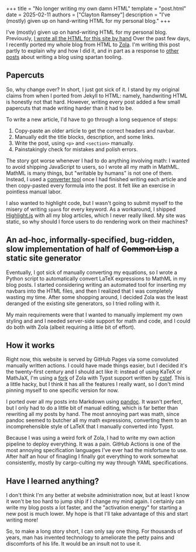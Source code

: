 +++
title = "No longer writing my own damn HTML"
template = "post.html"
date = 2025-02-11
authors = ["Clayton Ramsey"]
description = "I've (mostly) given up on hand-writing HTML for my personal blog."
+++

I've (mostly) given up on hand-writing HTML for my personal blog.
Previously, [I wrote all the HTML for this site by hand](@/blog/own-html.md)
Over the past few days, I recently ported my whole blog from HTML to [Zola](https://www.getzola.org/).
I'm writing this post partly to explain why and how I did it, and in part as a response to [other](https://devpoga.org/i-blog-with-raw-html/) [posts](https://misc.l3m.in/txt/raw_txt.txt) about writing a blog using spartan tooling.

## Papercuts

So, why change over?
In short, I just got sick of it.
I stand by my original claims from when I ported from Jekyll to HTML: namely, handwriting HTML is honestly not that hard.
However, writing every post added a few small papercuts that made writing harder than it had to be.

To write a new article, I'd have to go through a long sequence of steps:

1. Copy-paste an older article to get the correct headers and navbar.
1. Manually edit the title blocks, description, and some links.
1. Write the post, using `<p>` and `<section>` manually.
1. Painstakingly check for mistakes and polish errors.

The story got worse whenever I had to do anything involving math: I wanted to avoid shipping JavaScript to users, so I wrote all my math in MathML.
MathML is many things, but "writable by humans" is not one of them.
Instead, I used a [converter tool](https://temml.org/) once I had finished writing each article and then copy-pasted every formula into the post.
It felt like an exercise in pointless manual labor.

I also wanted to highlight code, but I wasn't going to submit myself to the misery of writing `span`s for every keyword.
As a workaround, I shipped [Highlight.js](https://highlightjs.org/) with all my blog articles, which I never really liked.
My site was static, so why should I force users to do rendering work on their machines?

## An ad-hoc, informally-specified, bug-ridden, slow implementation of half of ~~Common Lisp~~ a static site generator

Eventually, I got sick of manually converting my equations, so I wrote a Python script to automatically convert LaTeX expressions to MathML in my blog posts.
I started considering writing an automated tool for inserting my navbars into the HTML files, and then I realized that I was completely wasting my time.
After some shopping around, I decided Zola was the least deranged of the existing site generators, so I tried rolling with it.

My main requirements were that I wanted to manually implement my own styling and and I needed server-side support for math and code, and I could do both with Zola (albeit requiring a little bit of effort).

## How it works

Right now, this website is served by GitHub Pages via some convoluted manually written actions.
I could have made things easier, but I decided it's the twenty-first century and I should act like it: instead of using KaTeX or MathJaX, I'm using a [fork](https://github.com/cestef/zola) of Zola with Typst support written by [cstef](https://cstef.dev/).
This is a little hacky, but I think it has all the features I really want, so I don't mind pinning myself to one specific version for now.

I ported over all my posts into Markdown using [pandoc](https://pandoc.org/index.html).
It wasn't perfect, but I only had to do a little bit of manual editing, which is far better than rewriting all my posts by hand.
The most annoying part was math, since pandoc seemed to butcher all my math expressions, converting them to an incomprehensible style of LaTeX that I manually converted into Typst.

Because I was using a weird fork of Zola, I had to write my own action pipeline to deploy everything.
It was a pain.
GitHub Actions is one of the most annoying specification languages I've ever had the misfortune to use.
After half an hour of finagling I finally got everything to work somewhat consistently, mostly by cargo-culting my way through YAML specifications.

## Have I learned anything?

I don't think I'm any better at website administration now, but at least I know it won't be too hard to jump ship if I change my mind again.
I certainly can write my blog posts a lot faster, and the "activation energy" for starting a new post is much lower.
My hope is that I'll take advantage of this and start writing more!

So, to make a long story short, I can only say one thing.
For thousands of years, man has invented technology to ameliorate the petty pains and discomforts of his life.
It would be an insult not to use it.
